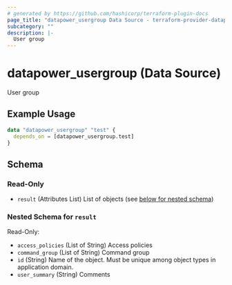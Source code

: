 ```yaml
---
# generated by https://github.com/hashicorp/terraform-plugin-docs
page_title: "datapower_usergroup Data Source - terraform-provider-datapower"
subcategory: ""
description: |-
  User group
---
```


# datapower_usergroup (Data Source)

User group

## Example Usage

```terraform
data "datapower_usergroup" "test" {
  depends_on = [datapower_usergroup.test]
}
```

<!-- schema generated by tfplugindocs -->
## Schema

### Read-Only

- `result` (Attributes List) List of objects (see [below for nested schema](#nestedatt--result))

<a id="nestedatt--result"></a>
### Nested Schema for `result`

Read-Only:

- `access_policies` (List of String) Access policies
- `command_group` (List of String) Command group
- `id` (String) Name of the object. Must be unique among object types in application domain.
- `user_summary` (String) Comments

